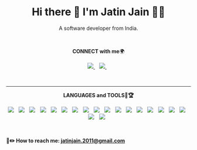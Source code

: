 <h1 align='center'>
  Hi there 👋 I'm Jatin Jain 👨‍💻
</h1>
 
<p align='center'>
  A software developer from India.
</p>
<br>
 
<p align='center'>
<b>CONNECT with me</b>🌍<br/><br/>
<a href="https://www.linkedin.com/in/jatin-jain-1aa819179/">
<img src="https://img.shields.io/badge/linkedin-%230077B5.svg?&style=for-the-badge&logo=linkedin&logoColor=white" />
</a>&nbsp;&nbsp;
        

<a href="https://www.instagram.com/jatin_______/">
<img src="https://img.shields.io/badge/Instagram-E4405F?style=for-the-badge&logo=instagram&logoColor=white" />        
</a>&nbsp;&nbsp;
</p>
 
<br>
<hr>
 
<p align='center'>
<b>LANGUAGES and TOOLS🎯🏆<br/><br/>
<a>
<img src="https://img.shields.io/badge/Java-ED8B00?style=for-the-badge&logo=java&logoColor=black" />
</a>&nbsp;&nbsp;
<a>
<img src="https://img.shields.io/badge/SpringBoot-40B5A4?style=for-the-badge&logo=Puppeteer&logoColor=white" />
</a>&nbsp;&nbsp;
<a>
<img src="https://img.shields.io/badge/HTML5-E34F26?style=for-the-badge&logo=html5&logoColor=white" />
</a>&nbsp;&nbsp;
<a>
<img src="https://img.shields.io/badge/CSS3-1572B6?style=for-the-badge&logo=css3&logoColor=white" />
</a>&nbsp;&nbsp;
<a>
<img src="https://img.shields.io/badge/JavaScript-323330?style=for-the-badge&logo=javascript&logoColor=F7DF1E" />
</a>&nbsp;&nbsp;
<a>
<img src="https://img.shields.io/badge/JS_DOM-0175C2?style=for-the-badge&logo=javascript&logoColor=yellow" />
</a>&nbsp;&nbsp;
<a>
<img src="https://img.shields.io/badge/Node.js-339933?style=for-the-badge&logo=nodedotjs&logoColor=white" />
</a>&nbsp;&nbsp;
<a>
<img src="https://img.shields.io/badge/React-20232A?style=for-the-badge&logo=react&logoColor=61DAFB" />
</a>&nbsp;&nbsp;
<a>
<img src="https://img.shields.io/badge/firebase-ffca28?style=for-the-badge&logo=firebase&logoColor=black" />
</a>&nbsp;&nbsp;
<a>
<img src="https://img.shields.io/badge/Redux_Toolkit-593D88?style=for-the-badge&logo=redux&logoColor=white" />
</a>&nbsp;&nbsp;
<a>
<img src="https://img.shields.io/badge/Express.js-000000?style=for-the-badge&logo=express&logoColor=white" />
</a>&nbsp;&nbsp;
<a>
<img src="https://img.shields.io/badge/MongoDB-4EA94B?style=for-the-badge&logo=mongodb&logoColor=white" />
</a>&nbsp;&nbsp;
<a>
<img src="https://img.shields.io/badge/Postman-FF6C37?style=for-the-badge&logo=Postman&logoColor=white" />
</a>&nbsp;&nbsp;
<a>
<img src="https://img.shields.io/badge/Mongoose-4EA94B?style=for-the-badge&logo=mongodb&logoColor=black" />
</a>&nbsp;&nbsp;
<a>
<img src="https://img.shields.io/badge/MySQL-563D7C?style=for-the-badge&logo=bootstrap&logoColor=white" />
</a>&nbsp;&nbsp;
<a>
<img src="https://img.shields.io/badge/REST_API-323330?style=for-the-badge&logo=json-web-tokens&logoColor=pink" />
</a>&nbsp;&nbsp;
<a>
<img src="https://img.shields.io/badge/GIT-ffca28?style=for-the-badge&logo=firebase&logoColor=black" />
</a>&nbsp;&nbsp;
<a>
<img src="https://img.shields.io/badge/Automation-F47521?style=for-the-badge&logo=crunchyroll&logoColor=black" />
</a>&nbsp;&nbsp;
<a>
<img src="https://img.shields.io/badge/web_scraping-8A4182?style=for-the-badge&logo=Jasmine&logoColor=yellow" />
</a>&nbsp;&nbsp;
</p>
 
<br>

 

📩✏️ How to reach me: <a href='mailto: jatinjain.2011@gmail.com'>jatinjain.2011@gmail.com</a>
</p>

